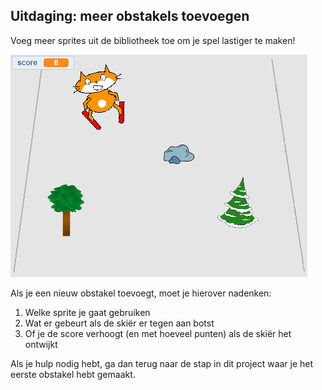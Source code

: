 ## Uitdaging: meer obstakels toevoegen

Voeg meer sprites uit de bibliotheek toe om je spel lastiger te maken!

![meer obstakels](images/skiing-final.png)

Als je een nieuw obstakel toevoegt, moet je hierover nadenken:

1. Welke sprite je gaat gebruiken
1. Wat er gebeurt als de skiër er tegen aan botst
1. Of je de score verhoogt (en met hoeveel punten) als de skiër het ontwijkt

Als je hulp nodig hebt, ga dan terug naar de stap in dit project waar je het eerste obstakel hebt gemaakt.

